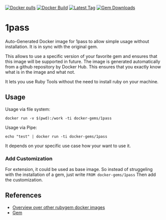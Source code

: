 [![Docker pulls](https://img.shields.io/docker/pulls/rubygem/1pass.svg)](https://hub.docker.com/r/rubygem/1pass/)
[![Docker Build](https://img.shields.io/docker/automated/rubygem/1pass.svg)](https://hub.docker.com/r/rubygem/1pass/)
[![Latest Tag](https://img.shields.io/github/tag/docker-rubygem/1pass.svg)](https://hub.docker.com/r/rubygem/1pass/)
[![Gem Downloads](https://img.shields.io/gem/dt/1pass.svg)](https://rubygems.org/gems/1pass/)
# 1pass

Auto-Generated Docker image for 1pass to allow simple usage without installation.
It is in sync with the original gem.

This allows to use a specific version of your favorite gem and ensures that this image will be supported in future.
The image is generated automatically from a github repository by Docker Hub.
This ensures that you exactly know what is in the image and what not.

It lets you use Ruby Tools without the need to install ruby on your machine.

## Usage

Usage via file system:

`docker run -v $(pwd):/work -ti docker-gems/1pass`

Usage via Pipe:

`echo "test" | docker run -ti docker-gems/1pass`

It depends on your specific use case how your want to use it.

### Add Customization

For extension, it could be used as base image.
So instead of struggeling with the installation of a gem, just write
`FROM docker-gems/1pass`
Then add the customization.

## References

 - [Overview over other rubygem docker images](https://github.com/thinkbot/docker-rubygem)
 - [Gem](https://rubygems.org/gems/1pass/)
